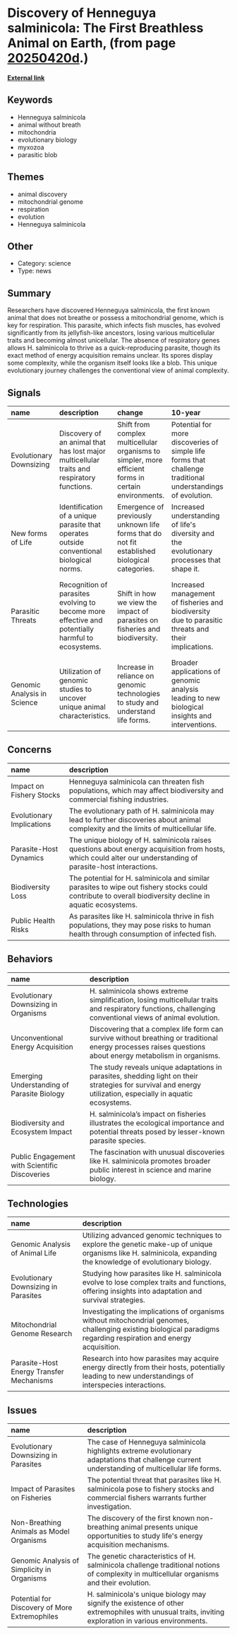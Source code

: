 # __Discovery of Henneguya salminicola: The First Breathless Animal on Earth__, (from page [20250420d](https://kghosh.substack.com/p/20250420d).)

__[External link](https://www.livescience.com/first-non-breathing-animal.html)__



## Keywords

* Henneguya salminicola
* animal without breath
* mitochondria
* evolutionary biology
* myxozoa
* parasitic blob

## Themes

* animal discovery
* mitochondrial genome
* respiration
* evolution
* Henneguya salminicola

## Other

* Category: science
* Type: news

## Summary

Researchers have discovered Henneguya salminicola, the first known animal that does not breathe or possess a mitochondrial genome, which is key for respiration. This parasite, which infects fish muscles, has evolved significantly from its jellyfish-like ancestors, losing various multicellular traits and becoming almost unicellular. The absence of respiratory genes allows H. salminicola to thrive as a quick-reproducing parasite, though its exact method of energy acquisition remains unclear. Its spores display some complexity, while the organism itself looks like a blob. This unique evolutionary journey challenges the conventional view of animal complexity.

## Signals

| name                        | description                                                                                       | change                                                                                               | 10-year                                                                                                     | driving-force                                                                                |   relevancy |
|:----------------------------|:--------------------------------------------------------------------------------------------------|:-----------------------------------------------------------------------------------------------------|:------------------------------------------------------------------------------------------------------------|:---------------------------------------------------------------------------------------------|------------:|
| Evolutionary Downsizing     | Discovery of an animal that has lost major multicellular traits and respiratory functions.        | Shift from complex multicellular organisms to simpler, more efficient forms in certain environments. | Potential for more discoveries of simple life forms that challenge traditional understandings of evolution. | Adaptation to parasitism and efficiency in energy acquisition in specific habitats.          |           4 |
| New forms of Life           | Identification of a unique parasite that operates outside conventional biological norms.          | Emergence of previously unknown life forms that do not fit established biological categories.        | Increased understanding of life's diversity and the evolutionary processes that shape it.                   | Advancements in genomic technologies revealing hidden biodiversity.                          |           4 |
| Parasitic Threats           | Recognition of parasites evolving to become more effective and potentially harmful to ecosystems. | Shift in how we view the impact of parasites on fisheries and biodiversity.                          | Increased management of fisheries and biodiversity due to parasitic threats and their implications.         | Need to protect commercial fisheries and aquatic ecosystems from emerging parasitic species. |           5 |
| Genomic Analysis in Science | Utilization of genomic studies to uncover unique animal characteristics.                          | Increase in reliance on genomic technologies to study and understand life forms.                     | Broader applications of genomic analysis leading to new biological insights and interventions.              | Technological advancements in genetic sequencing and analysis capabilities.                  |           5 |

## Concerns

| name                      | description                                                                                                                                                   |
|:--------------------------|:--------------------------------------------------------------------------------------------------------------------------------------------------------------|
| Impact on Fishery Stocks  | Henneguya salminicola can threaten fish populations, which may affect biodiversity and commercial fishing industries.                                         |
| Evolutionary Implications | The evolutionary path of H. salminicola may lead to further discoveries about animal complexity and the limits of multicellular life.                         |
| Parasite-Host Dynamics    | The unique biology of H. salminicola raises questions about energy acquisition from hosts, which could alter our understanding of parasite-host interactions. |
| Biodiversity Loss         | The potential for H. salminicola and similar parasites to wipe out fishery stocks could contribute to overall biodiversity decline in aquatic ecosystems.     |
| Public Health Risks       | As parasites like H. salminicola thrive in fish populations, they may pose risks to human health through consumption of infected fish.                        |

## Behaviors

| name                                          | description                                                                                                                                                  |
|:----------------------------------------------|:-------------------------------------------------------------------------------------------------------------------------------------------------------------|
| Evolutionary Downsizing in Organisms          | H. salminicola shows extreme simplification, losing multicellular traits and respiratory functions, challenging conventional views of animal evolution.      |
| Unconventional Energy Acquisition             | Discovering that a complex life form can survive without breathing or traditional energy processes raises questions about energy metabolism in organisms.    |
| Emerging Understanding of Parasite Biology    | The study reveals unique adaptations in parasites, shedding light on their strategies for survival and energy utilization, especially in aquatic ecosystems. |
| Biodiversity and Ecosystem Impact             | H. salminicola’s impact on fisheries illustrates the ecological importance and potential threats posed by lesser-known parasite species.                     |
| Public Engagement with Scientific Discoveries | The fascination with unusual discoveries like H. salminicola promotes broader public interest in science and marine biology.                                 |

## Technologies

| name                                     | description                                                                                                                                                        |
|:-----------------------------------------|:-------------------------------------------------------------------------------------------------------------------------------------------------------------------|
| Genomic Analysis of Animal Life          | Utilizing advanced genomic techniques to explore the genetic make-up of unique organisms like H. salminicola, expanding the knowledge of evolutionary biology.     |
| Evolutionary Downsizing in Parasites     | Studying how parasites like H. salminicola evolve to lose complex traits and functions, offering insights into adaptation and survival strategies.                 |
| Mitochondrial Genome Research            | Investigating the implications of organisms without mitochondrial genomes, challenging existing biological paradigms regarding respiration and energy acquisition. |
| Parasite-Host Energy Transfer Mechanisms | Research into how parasites may acquire energy directly from their hosts, potentially leading to new understandings of interspecies interactions.                  |

## Issues

| name                                          | description                                                                                                                                         |
|:----------------------------------------------|:----------------------------------------------------------------------------------------------------------------------------------------------------|
| Evolutionary Downsizing in Parasites          | The case of Henneguya salminicola highlights extreme evolutionary adaptations that challenge current understanding of multicellular life forms.     |
| Impact of Parasites on Fisheries              | The potential threat that parasites like H. salminicola pose to fishery stocks and commercial fishers warrants further investigation.               |
| Non-Breathing Animals as Model Organisms      | The discovery of the first known non-breathing animal presents unique opportunities to study life's energy acquisition mechanisms.                  |
| Genomic Analysis of Simplicity in Organisms   | The genetic characteristics of H. salminicola challenge traditional notions of complexity in multicellular organisms and their evolution.           |
| Potential for Discovery of More Extremophiles | H. salminicola's unique biology may signify the existence of other extremophiles with unusual traits, inviting exploration in various environments. |